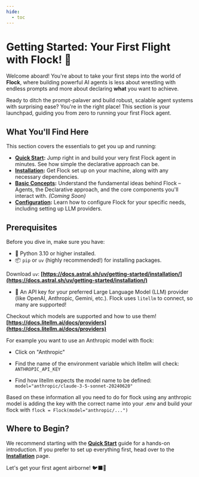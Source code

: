 ```yaml
---
hide:
  - toc
---
```


# Getting Started: Your First Flight with Flock! 🚀

Welcome aboard! You're about to take your first steps into the world of **Flock**, where building powerful AI agents is less about wrestling with endless prompts and more about declaring **what** you want to achieve.

Ready to ditch the prompt-palaver and build robust, scalable agent systems with surprising ease? You're in the right place! This section is your launchpad, guiding you from zero to running your first Flock agent.

## What You'll Find Here

This section covers the essentials to get you up and running:

*   **[Quick Start](quickstart.md):** Jump right in and build your very first Flock agent in minutes. See how simple the declarative approach can be.
*   **[Installation](installation.md):** Get Flock set up on your machine, along with any necessary dependencies.
*   **[Basic Concepts](concepts.md):** Understand the fundamental ideas behind Flock – Agents, the Declarative approach, and the core components you'll interact with. *(Coming Soon)*
*   **[Configuration](configuration.md):** Learn how to configure Flock for your specific needs, including setting up LLM providers.

## Prerequisites

Before you dive in, make sure you have:

*   🐍 Python 3.10 or higher installed.
*   📦 `pip` or `uv` (highly recommended!) for installing packages.

Download `uv`: **[https://docs.astral.sh/uv/getting-started/installation/](https://docs.astral.sh/uv/getting-started/installation/)**

*   🔑 An API key for your preferred Large Language Model (LLM) provider (like OpenAI, Anthropic, Gemini, etc.). Flock uses `litellm` to connect, so many are supported!

Checkout which models are supported and how to use them! **[https://docs.litellm.ai/docs/providers](https://docs.litellm.ai/docs/providers)**

For example you want to use an Anthropic model with flock:

- Click on "Anthropic"

- Find the name of the environment variable which litellm will check: `ANTHROPIC_API_KEY`

- Find how litellm expects the model name to be defined: `model="anthropic/claude-3-5-sonnet-20240620"`


Based on these information all you need to do for flock using any anthropic model is adding the key with the correct name into your .env and build your flock with `flock = Flock(model="anthropic/...")`


## Where to Begin?

We recommend starting with the **[Quick Start](quickstart.md)** guide for a hands-on introduction. If you prefer to set up everything first, head over to the **[Installation](installation.md)** page.

Let's get your first agent airborne! 🐦‍⬛💨